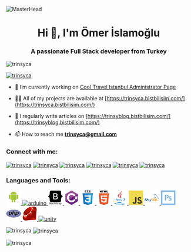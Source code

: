 ![MasterHead](https://trinsyca.bistbilisim.com/img/bg-wallpaper-radius.png)
<h1 align="center">Hi 👋, I'm Ömer İslamoğlu</h1>
<h3 align="center">A passionate Full Stack developer from Turkey</h3>

<p align="left"> <img src="https://komarev.com/ghpvc/?username=trinsyca&label=Profile%20views&color=c8a114&style=flat" alt="trinsyca" /> </p>

<p align="left"> <a href="https://twitter.com/trinsyca" target="blank"><img src="https://img.shields.io/twitter/follow/trinsyca?logo=twitter&style=for-the-badge" alt="trinsyca" /></a> </p>

- 🔭 I’m currently working on [Cool Travel Istanbul Administrator Page](https://admin.cooltravelistanbul.com/)

- 👨‍💻 All of my projects are available at [https://trinsyca.bistbilisim.com/](https://trinsyca.bistbilisim.com/)

- 📝 I regularly write articles on [https://trinsyblog.bistbilisim.com/](https://trinsyblog.bistbilisim.com/)

- 📫 How to reach me **trinsyca@gmail.com**

<h3 align="left">Connect with me:</h3>
<p align="left">
<a href="https://codepen.io/trinsyca" target="blank"><img align="center" src="https://raw.githubusercontent.com/rahuldkjain/github-profile-readme-generator/master/src/images/icons/Social/codepen.svg" alt="trinsyca" height="30" width="40" /></a>
<a href="https://dev.to/trinsyca" target="blank"><img align="center" src="https://raw.githubusercontent.com/rahuldkjain/github-profile-readme-generator/master/src/images/icons/Social/devto.svg" alt="trinsyca" height="30" width="40" /></a>
<a href="https://twitter.com/trinsyca" target="blank"><img align="center" src="https://raw.githubusercontent.com/rahuldkjain/github-profile-readme-generator/master/src/images/icons/Social/twitter.svg" alt="trinsyca" height="30" width="40" /></a>
<a href="https://linkedin.com/in/trinsyca" target="blank"><img align="center" src="https://raw.githubusercontent.com/rahuldkjain/github-profile-readme-generator/master/src/images/icons/Social/linked-in-alt.svg" alt="trinsyca" height="30" width="40" /></a>
<a href="https://stackoverflow.com/users/trinsyca" target="blank"><img align="center" src="https://raw.githubusercontent.com/rahuldkjain/github-profile-readme-generator/master/src/images/icons/Social/stack-overflow.svg" alt="trinsyca" height="30" width="40" /></a>
<a href="https://instagram.com/trinsyca" target="blank"><img align="center" src="https://raw.githubusercontent.com/rahuldkjain/github-profile-readme-generator/master/src/images/icons/Social/instagram.svg" alt="trinsyca" height="30" width="40" /></a>
</p>

<h3 align="left">Languages and Tools:</h3>
<p align="left"> <a href="https://developer.android.com" target="_blank" rel="noreferrer"> <img src="https://raw.githubusercontent.com/devicons/devicon/master/icons/android/android-original-wordmark.svg" alt="android" width="40" height="40"/> </a> <a href="https://www.arduino.cc/" target="_blank" rel="noreferrer"> <img src="https://cdn.worldvectorlogo.com/logos/arduino-1.svg" alt="arduino" width="40" height="40"/> </a> <a href="https://getbootstrap.com" target="_blank" rel="noreferrer"> <img src="https://raw.githubusercontent.com/devicons/devicon/master/icons/bootstrap/bootstrap-plain-wordmark.svg" alt="bootstrap" width="40" height="40"/> </a> <a href="https://www.w3schools.com/cs/" target="_blank" rel="noreferrer"> <img src="https://raw.githubusercontent.com/devicons/devicon/master/icons/csharp/csharp-original.svg" alt="csharp" width="40" height="40"/> </a> <a href="https://www.w3schools.com/css/" target="_blank" rel="noreferrer"> <img src="https://raw.githubusercontent.com/devicons/devicon/master/icons/css3/css3-original-wordmark.svg" alt="css3" width="40" height="40"/> </a> <a href="https://www.w3.org/html/" target="_blank" rel="noreferrer"> <img src="https://raw.githubusercontent.com/devicons/devicon/master/icons/html5/html5-original-wordmark.svg" alt="html5" width="40" height="40"/> </a> <a href="https://www.java.com" target="_blank" rel="noreferrer"> <img src="https://raw.githubusercontent.com/devicons/devicon/master/icons/java/java-original.svg" alt="java" width="40" height="40"/> </a> <a href="https://developer.mozilla.org/en-US/docs/Web/JavaScript" target="_blank" rel="noreferrer"> <img src="https://raw.githubusercontent.com/devicons/devicon/master/icons/javascript/javascript-original.svg" alt="javascript" width="40" height="40"/> </a> <a href="https://www.mysql.com/" target="_blank" rel="noreferrer"> <img src="https://raw.githubusercontent.com/devicons/devicon/master/icons/mysql/mysql-original-wordmark.svg" alt="mysql" width="40" height="40"/> </a> <a href="https://www.photoshop.com/en" target="_blank" rel="noreferrer"> <img src="https://raw.githubusercontent.com/devicons/devicon/master/icons/photoshop/photoshop-line.svg" alt="photoshop" width="40" height="40"/> </a> <a href="https://www.php.net" target="_blank" rel="noreferrer"> <img src="https://raw.githubusercontent.com/devicons/devicon/master/icons/php/php-original.svg" alt="php" width="40" height="40"/> </a> <a href="https://www.ruby-lang.org/en/" target="_blank" rel="noreferrer"> <img src="https://raw.githubusercontent.com/devicons/devicon/master/icons/ruby/ruby-original.svg" alt="ruby" width="40" height="40"/> </a> <a href="https://unity.com/" target="_blank" rel="noreferrer"> <img src="https://www.vectorlogo.zone/logos/unity3d/unity3d-icon.svg" alt="unity" width="40" height="40"/> </a> </p>

<p><img align="left" src="https://github-readme-stats.vercel.app/api/top-langs?username=trinsyca&show_icons=true&theme=dark&locale=en&layout=compact" alt="trinsyca" /></p>

<p>&nbsp;<img align="center" src="https://github-readme-stats.vercel.app/api?username=trinsyca&show_icons=true&theme=dark&locale=en" alt="trinsyca" /></p>

<p><img align="center" src="https://github-readme-streak-stats.herokuapp.com/?user=trinsyca&theme=dark" alt="trinsyca" /></p>
